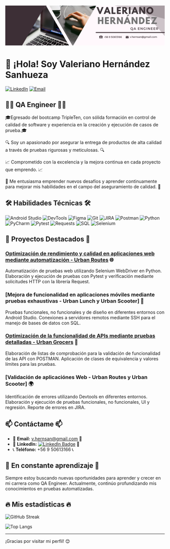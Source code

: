 ![](/Banner.png) 

# 👋 ¡Hola! Soy Valeriano Hernández Sanhueza

[![LinkedIn](https://img.shields.io/badge/LinkedIn-Profile-blue?style=for-the-badge&logo=linkedin&logoColor=white)](https://www.linkedin.com/in/valeriano-hern%C3%A1ndez-sanhueza/)
[![Email](https://img.shields.io/badge/Email-v.hernsan%40gmail.com-red?style=for-the-badge&logo=gmail&logoColor=white)](mailto:v.hernsan@gmail.com)

## 👨‍💻 QA Engineer 👨‍💻

🎓Egresado del bootcamp TripleTen, con sólida formación en control de calidad de software y experiencia en la creación y ejecución de casos de prueba.🎓

🔍 Soy un apasionado por asegurar la entrega de productos de alta calidad a través de pruebas rigurosas y meticulosas. 🔍

📈 Comprometido con la excelencia y la mejora continua en cada proyecto que emprendo. 📈 

🚀 Me entusiasma emprender nuevos desafíos y aprender continuamente para mejorar mis habilidades en el campo del aseguramiento de calidad. 🚀

## 🛠 Habilidades Técnicas 🛠

![Android Studio](https://img.shields.io/badge/Android%20Studio-Mobile%20Testing-green?style=for-the-badge&logo=android-studio&logoColor=white)
![DevTools](https://img.shields.io/badge/DevTools-Development%20Tools-blue?style=for-the-badge&logo=googlechrome&logoColor=white)
![Figma](https://img.shields.io/badge/Figma-Design-F24E1E?style=for-the-badge&logo=figma&logoColor=white)
![Git](https://img.shields.io/badge/Git-Version%20Control-orange?style=for-the-badge&logo=git&logoColor=white)
![JIRA](https://img.shields.io/badge/JIRA-Project%20Management-yellow?style=for-the-badge&logo=jira&logoColor=white)
![Postman](https://img.shields.io/badge/Postman-API-orange?style=for-the-badge&logo=postman&logoColor=white)
![Python](https://img.shields.io/badge/Python-Programming%20Language-blue?style=for-the-badge&logo=python&logoColor=white)
![PyCharm](https://img.shields.io/badge/PyCharm-IDE-black?style=for-the-badge&logo=pycharm&logoColor=white)
![Pytest](https://img.shields.io/badge/Pytest-Testing%20Framework-brightgreen?style=for-the-badge&logo=pytest&logoColor=white)
![Requests](https://img.shields.io/badge/Requests-HTTP%20Library-brightgreen?style=for-the-badge&logo=requests&logoColor=white)
![SQL](https://img.shields.io/badge/SQL-Database-blue?style=for-the-badge&logo=sql&logoColor=white)
![Selenium](https://img.shields.io/badge/Selenium-Automation-green?style=for-the-badge&logo=selenium&logoColor=white)


## 🔬 Proyectos Destacados 🔬

### [Optimización de rendimiento y calidad en aplicaciones web mediante automatización - Urban Routes](https://github.com/ValerianoH/QA-Project-Urban-Routes-Es) 🌐
Automatización de pruebas web utilizando Selenium WebDriver en Python. Elaboración y ejecución de pruebas con Pytest y verificación mediante solicitudes HTTP con la librería Request.

### [Mejora de funcionalidad en aplicaciones móviles mediante pruebas exhaustivas - Urban Lunch y Urban Scooter] 📱
Pruebas funcionales, no funcionales y de diseño en diferentes entornos con Android Studio. Conexiones a servidores remotos mediante SSH para el manejo de bases de datos con SQL.

### [Optimización de la funcionalidad de APIs mediante pruebas detalladas - Urban Grocers](https://github.com/ValerianoH/QA-Project-Urban-Grocers-App-Es) 🔗
Elaboración de listas de comprobación para la validación de funcionalidad de las API con POSTMAN. Aplicación de clases de equivalencia y valores límites para las pruebas.

### [Validación de aplicaciónes Web - Urban Routes y Urban Scooter] 🌍
Identificación de errores utilizando Devtools en diferentes entornos. Elaboración y ejecución de pruebas funcionales, no funcionales, UI y regresión. Reporte de errores en JIRA.

## 📫 Contáctame 📫

- 📧 **Email:** [v.hernsan@gmail.com](mailto:v.hernsan@gmail.com) 📧
- 💼 **LinkedIn:** [![LinkedIn Badge](https://img.shields.io/badge/-Valeriano-blue?style=flat&logo=linkedin&logoColor=white)](https://www.linkedin.com/in/valeriano-alfonso-hern%C3%A1ndez-sanhueza-611912200/) 💼
- 📞 **Teléfono:** +56 9 50613166 📞

## 🌱 En constante aprendizaje 🌱

Siempre estoy buscando nuevas oportunidades para aprender y crecer en mi carrera como QA Engineer. Actualmente, continúo profundizando mis conocimientos en pruebas automatizadas.

## 🔥 Mis estadísticas 🔥
  
![GitHub Streak](http://github-readme-streak-stats.herokuapp.com?user=ValerianoH&theme=dark&background=1e1e1e&ring=ff5733&fire=ff5733&currStreakNum=ff5733&sideNums=ff5733&currStreakLabel=ff5733&sideLabels=ff5733)

![Top Langs](https://github-readme-stats.vercel.app/api/top-langs/?username=ValerianoH&layout=compact&theme=gruvbox&hide_title=true)

---

¡Gracias por visitar mi perfil! 😊

